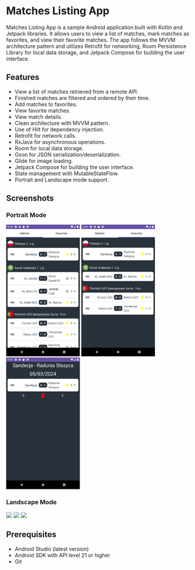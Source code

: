 # Matches Listing App
Matches Listing App is a sample Android application built with Kotlin and Jetpack libraries. It allows users to view a list of matches, mark matches as favorites, and view their favorite matches. The app follows the MVVM architecture pattern and utilizes Retrofit for networking, Room Persistence Library for local data storage, and Jetpack Compose for building the user interface.

## Features
- View a list of matches retrieved from a remote API.
- Finished matches are filtered and ordered by their time.
- Add matches to favorites.
- View favorite matches.
- View match details.
- Clean architecture with MVVM pattern.
- Use of Hilt for dependency injection.
- Retrofit for network calls.
- RxJava for asynchronous operations.
- Room for local data storage.
- Gson for JSON serialization/deserialization.
- Glide for image loading.
- Jetpack Compose for building the user interface.
- State management with MutableStateFlow.
- Portrait and Landscape mode support.

## Screenshots

### Portrait Mode
<img src="https://github.com/tunaateskoc/MatchesListingApp/blob/main/screenshots/portrait1.png" width="200"> <img src="https://github.com/tunaateskoc/MatchesListingApp/blob/main/screenshots/portrait2.png" width="200"> <img src="https://github.com/tunaateskoc/MatchesListingApp/blob/main/screenshots/portrait3.png" width="200"> 

### Landscape Mode
<img src="https://github.com/tunaateskoc/MatchesListingApp/blob/main/screenshots/landscape1.png" width="200"> <img src="https://github.com/tunaateskoc/MatchesListingApp/tree/blob/screenshots/landscape2.png" width="200"> <img src="https://github.com/tunaateskoc/MatchesListingApp/tree/blob/screenshots/landscape3.png" width="200">

## Prerequisites

- Android Studio (latest version)
- Android SDK with API level 21 or higher
- Git
